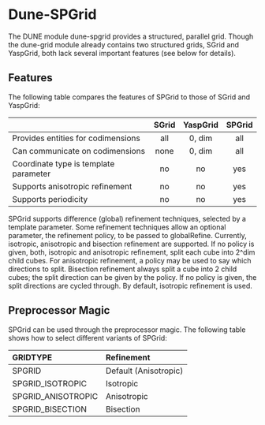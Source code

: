 Dune-SPGrid
===========

The DUNE module dune-spgrid provides a structured, parallel grid. Though the
dune-grid module already contains two structured grids, SGrid and YaspGrid,
both lack several important features (see below for details).


Features
--------

The following table compares the features of SPGrid to those of SGrid and
YaspGrid:

|                                       | SGrid  | YaspGrid | SPGrid |
| :------------------------------------ | :----: | :------: | :----: |
| Provides entities for codimensions    | all    | 0, dim   | all    |
| Can communicate on codimensions       | none   | 0, dim   | all    |
| Coordinate type is template parameter | no     | no       | yes    |
| Supports anisotropic refinement       | no     | no       | yes    |
| Supports periodicity                  | no     | no       | yes    |

SPGrid supports difference (global) refinement techniques, selected by a
template parameter. Some refinement techniques allow an optional parameter,
the refinement policy, to be passed to globalRefine. Currently, isotropic,
anisotropic and bisection refinement are supported. If no policy is given,
both, isotropic and anisotropic refinement, split each cube into 2^dim child
cubes. For anisotropic refinement, a policy may be used to say which directions
to split. Bisection refinement always split a cube into 2 child cubes; the
split direction can be given by the policy. If no policy is given, the split
directions are cycled through. By default, isotropic refinement is used.


Preprocessor Magic
------------------

SPGrid can be used through the preprocessor magic. The following table shows how
to select different variants of SPGrid:

| GRIDTYPE           | Refinement            |
| :----------------- | :-------------------- |
| SPGRID             | Default (Anisotropic) |
| SPGRID_ISOTROPIC   | Isotropic             |
| SPGRID_ANISOTROPIC | Anisotropic           |
| SPGRID_BISECTION   | Bisection             |
